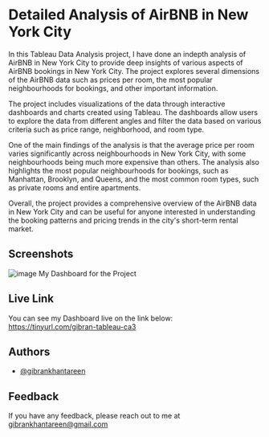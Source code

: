
# Detailed Analysis of AirBNB in New York City

In this Tableau Data Analysis project, I have done an indepth analysis of AirBNB in New York City to provide deep insights of various aspects of AirBNB bookings in New York City. The project explores several dimensions of the AirBNB data such as prices per room, the most popular neighbourhoods for bookings, and other important information.

The project includes visualizations of the data through interactive dashboards and charts created using Tableau. The dashboards allow users to explore the data from different angles and filter the data based on various criteria such as price range, neighborhood, and room type.

One of the main findings of the analysis is that the average price per room varies significantly across neighbourhoods in New York City, with some neighbourhoods being much more expensive than others. The analysis also highlights the most popular neighbourhoods for bookings, such as Manhattan, Brooklyn, and Queens, and the most common room types, such as private rooms and entire apartments.

Overall, the project provides a comprehensive overview of the AirBNB data in New York City and can be useful for anyone interested in understanding the booking patterns and pricing trends in the city's short-term rental market.

## Screenshots

![image](https://user-images.githubusercontent.com/90929264/230916321-a8fba83a-433b-43e9-8d7f-c3e158e882d7.png)
 My Dashboard for the Project
## Live Link

You can see my Dashboard live on the link below: 
https://tinyurl.com/gibran-tableau-ca3



## Authors

- [@gibrankhantareen](https://www.github.com/gibrankhantareen)


## Feedback

If you have any feedback, please reach out to me at gibrankhantareen@gmail.com

